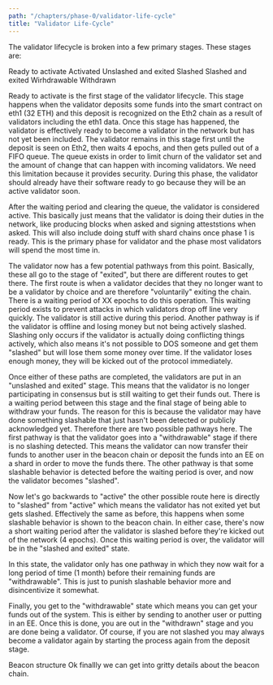```yaml
---
path: "/chapters/phase-0/validator-life-cycle"
title: "Validator Life-Cycle"
---
```



The validator lifecycle is broken into a few primary stages. These stages are:

Ready to activate
Activated
Unslashed and exited
Slashed
Slashed and exited
Wirhdrawable
Withdrawn

Ready to activate is the first stage of the validator lifecycle. This stage happens when the validator deposits some funds into the smart contract on eth1 (32 ETH) and this deposit is recognized on the Eth2 chain as a result of validators including the eth1 data. Once this stage has happened, the validator is effectively ready to become a validator in the network but has not yet been included. The validator remains in this stage first until the deposit is seen on Eth2, then waits 4 epochs, and then gets pulled out of a FIFO queue. The queue exists in order to limit churn of the validator set and the amount of change that can happen with incoming validators. We need this limitation because it provides security. During this phase, the validator should already have their software ready to go because they will be an active validator soon.


After the waiting period and clearing the queue, the validator is considered active. This basically just means that the validator is doing their duties in the network, like producing blocks when asked and signing atteststions when asked. This will also include doing stuff with shard chains once phase 1 is ready. This is the primary phase for validator and the phase most validators will spend the most time in.


The validator now has a few potential pathways from this point. Basically, these all go to the stage of "exited", but there are different routes to get there. The first route is when a validator decides that they no longer want to be a validator by choice and are therefore "voluntarily" exiting the chain. There is a waiting period of XX epochs to do this operation. This waiting period exists to prevent attacks in which validators drop off line very quickly. The validator is still active during this period. Another pathway is if the validator is offline and losing money but not being actively slashed. Slashing only occurs if the validator is actually doing conflicting things actively, which also means it's not possible to DOS someone and get them "slashed" but will lose them some money over time. If the validator loses enough money, they will be kicked out of the protocol immediately.


Once either of these paths are completed, the validators are put in an "unslashed and exited" stage. This means that the validator is no longer participating in consensus but is still waiting to get their funds out. There is a waiting period between this stage and the final stage of being able to withdraw your funds. The reason for this is because the validator may have done something slashable that just hasn't been detected or publicly acknowledged yet. Therefore there are two possible pathways here. The first pathway is that the validator goes into a "withdrawable" stage if there is no slashing detected. This means the validator can now transfer their funds to another user in the beacon chain or deposit the funds into an EE on a shard in order to move the funds there. The other pathway is that some slashable behavior is detected before the waiting period is over, and now the validator becomes "slashed".


Now let's go backwards to "active" the other possible route here is directly to "slashed" from "active" which means the validator has not exited yet but gets slashed. Effectively the same as before, this happens when some slashable behavior is shown to the beacon chain. In either case, there's now a short waiting period after the validator is slashed before they're kicked out of the network (4 epochs). Once this waiting period is over, the validator will be in the "slashed and exited" state.


In this state, the validator only has one pathway in which they now wait for a long period of time (1 month) before their remaining funds are "withdrawable". This is just to punish slashable behavior more and disincentivize it somewhat.


Finally, you get to the "withdrawable" state which means you can get your funds out of the system. This is either by sending to another user or putting in an EE. Once this is done, you are out in the "withdrawn" stage and you are done being a validator. Of course, if you are not slashed you may always become a validator again by starting the process again from the deposit stage.


Beacon structure
Ok finallly we can get into gritty details about the beacon chain.

